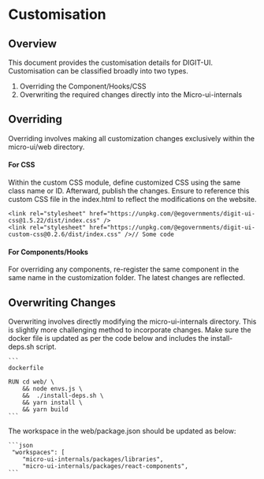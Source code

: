 # Customisation

## Overview

This document provides the customisation details for DIGIT-UI. Customisation can be classified broadly into two types.

1. Overriding the Component/Hooks/CSS
2. Overwriting the required changes directly into the Micro-ui-internals

## Overriding

Overriding involves making all customization changes exclusively within the micro-ui/web directory.

#### For CSS

Within the custom CSS module, define customized CSS using the same class name or ID. Afterward, publish the changes. Ensure to reference this custom CSS file in the index.html to reflect the modifications on the website.

```
<link rel="stylesheet" href="https://unpkg.com/@egovernments/digit-ui-css@1.5.22/dist/index.css" />
<link rel="stylesheet" href="https://unpkg.com/@egovernments/digit-ui-custom-css@0.2.6/dist/index.css" />// Some code
```

#### For Components/Hooks

For overriding any components, re-register the same component in the same name in the customization folder. The latest changes are reflected.

## Overwriting Changes

Overwriting involves directly modifying the micro-ui-internals directory. This is slightly more challenging method to incorporate changes. Make sure the docker file is updated as per the code below and includes the install-deps.sh script.

````
```
dockerfile

RUN cd web/ \
    && node envs.js \
    &&  ./install-deps.sh \
    && yarn install \
    && yarn build 
```
````

The workspace in the web/package.json should be updated as below:

````
```json
 "workspaces": [
    "micro-ui-internals/packages/libraries",
    "micro-ui-internals/packages/react-components",
```
````

